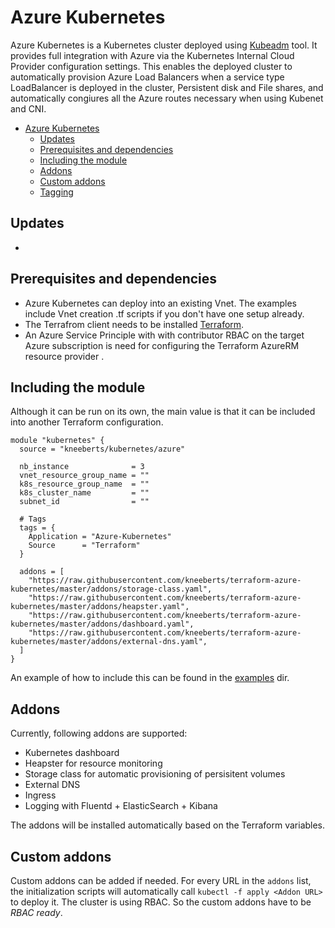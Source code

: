 # Azure Kubernetes

Azure Kubernetes is a Kubernetes cluster deployed using [Kubeadm](https://kubernetes.io/docs/admin/kubeadm/) tool. It provides full integration with Azure via the Kubernetes Internal Cloud Provider configuration settings. This enables the deployed cluster to automatically provision Azure Load Balancers when a service type LoadBalancer is deployed in the cluster, Persistent disk and File shares, and automatically congiures all the Azure routes necessary when using Kubenet and CNI. 

<!-- TOC -->

- [Azure Kubernetes](#azure-kubernetes)
    - [Updates](#updates)
    - [Prerequisites and dependencies](#prerequisites-and-dependencies)
    - [Including the module](#including-the-module)
    - [Addons](#addons)
    - [Custom addons](#custom-addons)
    - [Tagging](#tagging)

<!-- /TOC -->

## Updates

* 

## Prerequisites and dependencies

* Azure Kubernetes can deploy into an existing Vnet. The examples include Vnet creation .tf scripts if you don't have one setup already. 
* The Terrafrom client needs to be installed [Terraform](https://www.terraform.io). 
* An Azure Service Principle with with contributor RBAC on the target Azure subscription is need for configuring the Terraform AzureRM resource provider .

## Including the module

Although it can be run on its own, the main value is that it can be included into another Terraform configuration.

```hcl
module "kubernetes" {
  source = "kneeberts/kubernetes/azure"

  nb_instance              = 3
  vnet_resource_group_name = ""
  k8s_resource_group_name  = ""
  k8s_cluster_name         = ""
  subnet_id                = ""
  
  # Tags
  tags = {
    Application = "Azure-Kubernetes"
    Source      = "Terraform"
  }
  
  addons = [
    "https://raw.githubusercontent.com/kneeberts/terraform-azure-kubernetes/master/addons/storage-class.yaml",
    "https://raw.githubusercontent.com/kneeberts/terraform-azure-kubernetes/master/addons/heapster.yaml",
    "https://raw.githubusercontent.com/kneeberts/terraform-azure-kubernetes/master/addons/dashboard.yaml",
    "https://raw.githubusercontent.com/kneeberts/terraform-azure-kubernetes/master/addons/external-dns.yaml",
  ]
}
```

An example of how to include this can be found in the [examples](examples/) dir.

## Addons

Currently, following addons are supported:
* Kubernetes dashboard
* Heapster for resource monitoring
* Storage class for automatic provisioning of persisitent volumes
* External DNS 
* Ingress
* Logging with Fluentd + ElasticSearch + Kibana

The addons will be installed automatically based on the Terraform variables. 

## Custom addons

Custom addons can be added if needed. For every URL in the `addons` list, the initialization scripts will automatically call `kubectl -f apply <Addon URL>` to deploy it. The cluster is using RBAC. So the custom addons have to be *RBAC ready*.
